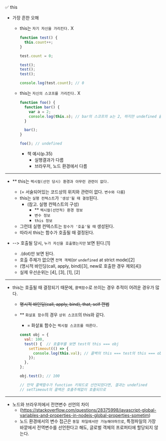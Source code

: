 ✅ this

- 가장 흔한 오해

  - this는 `자기 자신을 가리킨다.` X

    ```js
    function test() {
      this.count++;
    }

    test.count = 0;

    test();
    test();
    test();

    console.log(test.count); // 0
    ```

  - this는 `자신의 스코프를 가리킨다.` X

    ```js
    function foo() {
      function bar() {
        var a = 2;
        console.log(this.a); // bar의 스코프의 a는 2, 하지만 undefined 출력
      }

      bar();
    }

    foo(); // undefined
    ```

    - 책 예시(p.35)
      - 실행결과가 다름
      - 브라우저, 노드 환경에서 다름

<hr />

- \*\* this는 `렉시컬(선언 당시) 환경과 아무런 관련이 없다.`
  - (= 서술되어있는 코드상의 위치와 관련이 없다. `변수와 다름`)
  - this는 `실행 컨텍스트`가 `'생성'될 때 결정`된다.
    - (참고. 실행 컨텍스트의 구성)
      - \*\* `렉시컬(선언적) 환경 정보`
      - `변수 정보`
      - `this 정보`
  - 그런데 실행 컨텍스트는 `함수가 '호출'될 때` 생성된다.
  - 따라서 this는 함수가 호출될 때 결정된다.
- --> 호출될 당시, `누가 자신을 호출했는지만` 보면 된다.[1]

  - .(dot)만 보면 된다.
  - 호출 주체가 없으면 `전역 객체`(or `undefined` at strict mode)[2]
  - (명시적 바인딩(call, apply, bind)[3], new로 호출한 경우 제외[4])
  - 실제 우선순위는 [4], [3], [1], [2]

<hr />

- this는 호출될 때 결정되기 때문에, `콜백함수`로 쓰이는 경우 추적이 어려운 경우가 많다.

  - <s>명시적 바인딩(call, apply, bind), that, self 편법</s>
  - \*\* `화살표 함수`의 경우 `상위 스코프`의 this와 같다.

    - = 화살표 함수는 `렉시컬 스코프를 따른다.`

    ```javascript
    const obj = {
      val: 100,
      test() {  // 호출부를 보면 test의 this === obj
        setTimeout(() => {
          console.log(this.val); // 콜백의 this === test의 this === obj
        });
      },
    };

    obj.test(); // 100

    // 만약 콜백함수가 function 키워드로 선언되었다면, 결과는 undefined
    // setTimeout의 콜백은 호출주체없이 호출되므로
    ```

<hr>

- 노드와 브라우저에서 전연변수 선언의 차이
  - (https://stackoverflow.com/questions/28375998/javascript-global-variables-and-properties-in-nodejs-global-properties-sometim)
  - 노드 환경에서의 변수 접근은 `동일 파일에서만 가능해야하므로`, 특정파일의 가장 바깥에서 전역변수를 선언한다고 해도, 글로벌 객체의 프로퍼티에 할당되지 않는다.
